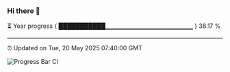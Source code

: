 ### Hi there 👋

⏳ Year progress { ███████████▁▁▁▁▁▁▁▁▁▁▁▁▁▁▁▁▁▁▁ } 38.17 %

---

⏰ Updated on Tue, 20 May 2025 07:40:00 GMT

![Progress Bar CI](https://github.com/IshwaranRudhara/GIT-ACTION/workflows/Progress%20Bar%20CI/badge.svg)
